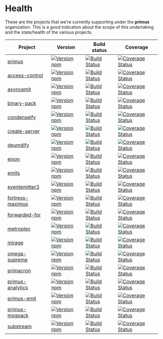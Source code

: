 # Health

These are the projects that we're currently supporting under the **primus**
organization. This is a good indication about the scope of this undertaking and
the state/health of the various projects.

Project                              | Version                                                            |Build status                                                               | Coverage
-------------------------------------|--------------------------------------------------------------------|---------------------------------------------------------------------------|---------------------------------------------------------------------------------
[primus][primus]                     | [![Version npm][npm-primus-badge]][npm-primus]                     | [![Build Status][ci-primus-badge]][ci-primus]                     | [![Coverage Status][coverage-primus-badge]][coverage-primus]
[access-control][access-control]     | [![Version npm][npm-access-control-badge]][npm-access-control]     | [![Build Status][ci-access-control-badge]][ci-access-control]     | [![Coverage Status][coverage-access-control-badge]][coverage-access-control]
[asyncemit][asyncemit]               | [![Version npm][npm-asyncemit-badge]][npm-asyncemit]               | [![Build Status][ci-asyncemit-badge]][ci-asyncemit]               | [![Coverage Status][coverage-asyncemit-badge]][coverage-asyncemit]
[binary-pack][binary-pack]           | [![Version npm][npm-binary-pack-badge]][npm-binary-pack]           | [![Build Status][ci-binary-pack-badge]][ci-binary-pack]           | [![Coverage Status][coverage-binary-pack-badge]][coverage-binary-pack]
[condenseify][condenseify]           | [![Version npm][npm-condenseify-badge]][npm-condenseify]           | [![Build Status][ci-condenseify-badge]][ci-condenseify]           | [![Coverage Status][coverage-condenseify-badge]][coverage-condenseify]
[create-server][create-server]       | [![Version npm][npm-create-server-badge]][npm-create-server]       | [![Build Status][ci-create-server-badge]][ci-create-server]       | [![Coverage Status][coverage-create-server-badge]][coverage-create-server]
[deumdify][deumdify]                 | [![Version npm][npm-deumdify-badge]][npm-deumdify]                 | [![Build Status][ci-deumdify-badge]][ci-deumdify]                 | [![Coverage Status][coverage-deumdify-badge]][coverage-deumdify]
[ejson][ejson]                       | [![Version npm][npm-ejson-badge]][npm-ejson]                       | [![Build Status][ci-ejson-badge]][ci-ejson]                       | [![Coverage Status][coverage-ejson-badge]][coverage-ejson]
[emits][emits]                       | [![Version npm][npm-emits-badge]][npm-emits]                       | [![Build Status][ci-emits-badge]][ci-emits]                       | [![Coverage Status][coverage-emits-badge]][coverage-emits]
[eventemitter3][eventemitter3]       | [![Version npm][npm-eventemitter3-badge]][npm-eventemitter3]       | [![Build Status][ci-eventemitter3-badge]][ci-eventemitter3]       | [![Coverage Status][coverage-eventemitter3-badge]][coverage-eventemitter3]
[fortress-maximus][fortress-maximus] | [![Version npm][npm-fortress-maximus-badge]][npm-fortress-maximus] | [![Build Status][ci-fortress-maximus-badge]][ci-fortress-maximus] | [![Coverage Status][coverage-fortress-maximus-badge]][coverage-fortress-maximus]
[forwarded-for][forwarded-for]       | [![Version npm][npm-forwarded-for-badge]][npm-forwarded-for]       | [![Build Status][ci-forwarded-for-badge]][ci-forwarded-for]       | [![Coverage Status][coverage-forwarded-for-badge]][coverage-forwarded-for]
[metroplex][metroplex]               | [![Version npm][npm-metroplex-badge]][npm-metroplex]               | [![Build Status][ci-metroplex-badge]][ci-metroplex]               | [![Coverage Status][coverage-metroplex-badge]][coverage-metroplex]
[mirage][mirage]                     | [![Version npm][npm-mirage-badge]][npm-mirage]                     | [![Build Status][ci-mirage-badge]][ci-mirage]                     | [![Coverage Status][coverage-mirage-badge]][coverage-mirage]
[omega-supreme][omega-supreme]       | [![Version npm][npm-omega-supreme-badge]][npm-omega-supreme]       | [![Build Status][ci-omega-supreme-badge]][ci-omega-supreme]       | [![Coverage Status][coverage-omega-supreme-badge]][coverage-omega-supreme]
[primacron][primacron]               | [![Version npm][npm-primacron-badge]][npm-primacron]               | [![Build Status][ci-primacron-badge]][ci-primacron]               | [![Coverage Status][coverage-primacron-badge]][coverage-primacron]
[primus-analytics][primus-analytics] | [![Version npm][npm-primus-analytics-badge]][npm-primus-analytics] | [![Build Status][ci-primus-analytics-badge]][ci-primus-analytics] | [![Coverage Status][coverage-primus-analytics-badge]][coverage-primus-analytics]
[primus-emit][primus-emit]           | [![Version npm][npm-primus-emit-badge]][npm-primus-emit]           | [![Build Status][ci-primus-emit-badge]][ci-primus-emit]           | [![Coverage Status][coverage-primus-emit-badge]][coverage-primus-emit]
[primus-msgpack][primus-msgpack]     | [![Version npm][npm-primus-msgpack-badge]][npm-primus-msgpack]     | [![Build Status][ci-primus-msgpack-badge]][ci-primus-msgpack]     | [![Coverage Status][coverage-primus-msgpack-badge]][coverage-primus-msgpack]
[substream][substream]               | [![Version npm][npm-substream-badge]][npm-substream]               | [![Build Status][ci-substream-badge]][ci-substream]               | [![Coverage Status][coverage-substream-badge]][coverage-substream]

[primus]: https://github.com/primus/primus
[npm-primus-badge]: https://img.shields.io/npm/v/primus.svg?style=flat-square
[npm-primus]: https://www.npmjs.com/package/primus
[ci-primus-badge]: https://img.shields.io/github/actions/workflow/status/primus/primus/ci.yml?branch=master&label=CI&style=flat-square
[ci-primus]: https://github.com/primus/primus/actions?query=workflow%3ACI+branch%3Amaster
[coverage-primus-badge]: https://img.shields.io/coveralls/primus/primus/master.svg?style=flat-square
[coverage-primus]: https://coveralls.io/r/primus/primus?branch=master

[access-control]: https://github.com/primus/access-control
[npm-access-control-badge]: https://img.shields.io/npm/v/access-control.svg?style=flat-square
[npm-access-control]: https://www.npmjs.com/package/access-control
[ci-access-control-badge]: https://img.shields.io/github/actions/workflow/status/primus/access-control/ci.yml?branch=master&label=CI&style=flat-square
[ci-access-control]: https://github.com/primus/access-control/actions?query=workflow%3ACI+branch%3Amaster
[coverage-access-control-badge]: https://img.shields.io/coveralls/primus/access-control/master.svg?style=flat-square
[coverage-access-control]: https://coveralls.io/r/primus/access-control?branch=master

[asyncemit]: https://github.com/primus/asyncemit
[npm-asyncemit-badge]: https://img.shields.io/npm/v/asyncemit.svg?style=flat-square
[npm-asyncemit]: https://www.npmjs.com/package/asyncemit
[ci-asyncemit-badge]: https://img.shields.io/github/actions/workflow/status/primus/asyncemit/ci.yml?branch=master&label=CI&style=flat-square
[ci-asyncemit]: https://github.com/primus/asyncemit/actions?query=workflow%3ACI+branch%3Amaster
[coverage-asyncemit-badge]: https://img.shields.io/coveralls/primus/asyncemit/master.svg?style=flat-square
[coverage-asyncemit]: https://coveralls.io/r/primus/asyncemit?branch=master

[binary-pack]: https://github.com/primus/binary-pack
[npm-binary-pack-badge]: https://img.shields.io/npm/v/binary-pack.svg?style=flat-square
[npm-binary-pack]: https://www.npmjs.com/package/binary-pack
[ci-binary-pack-badge]: https://img.shields.io/github/actions/workflow/status/primus/binary-pack/ci.yml?branch=master&label=CI&style=flat-square
[ci-binary-pack]: https://github.com/primus/binary-pack/actions?query=workflow%3ACI+branch%3Amaster
[coverage-binary-pack-badge]: https://img.shields.io/coveralls/primus/binary-pack/master.svg?style=flat-square
[coverage-binary-pack]: https://coveralls.io/r/primus/binary-pack?branch=master

[condenseify]: https://github.com/primus/condenseify
[npm-condenseify-badge]: https://img.shields.io/npm/v/condenseify.svg?style=flat-square
[npm-condenseify]: https://www.npmjs.com/package/condenseify
[ci-condenseify-badge]: https://img.shields.io/github/actions/workflow/status/primus/condenseify/ci.yml?branch=master&label=CI&style=flat-square
[ci-condenseify]: https://github.com/primus/condenseify/actions?query=workflow%3ACI+branch%3Amaster
[coverage-condenseify-badge]: https://img.shields.io/coveralls/primus/condenseify/master.svg?style=flat-square
[coverage-condenseify]: https://coveralls.io/r/primus/condenseify?branch=master

[create-server]: https://github.com/primus/create-server
[npm-create-server-badge]: https://img.shields.io/npm/v/create-server.svg?style=flat-square
[npm-create-server]: https://www.npmjs.com/package/create-server
[ci-create-server-badge]: https://img.shields.io/github/actions/workflow/status/primus/create-server/ci.yml?branch=master&label=CI&style=flat-square
[ci-create-server]: https://github.com/primus/create-server/actions?query=workflow%3ACI+branch%3Amaster
[coverage-create-server-badge]: https://img.shields.io/coveralls/primus/create-server/master.svg?style=flat-square
[coverage-create-server]: https://coveralls.io/r/primus/create-server?branch=master

[deumdify]: https://github.com/primus/deumdify
[npm-deumdify-badge]: https://img.shields.io/npm/v/deumdify.svg?style=flat-square
[npm-deumdify]: https://www.npmjs.com/package/deumdify
[ci-deumdify-badge]: https://img.shields.io/github/actions/workflow/status/primus/deumdify/ci.yml?branch=master&label=CI&style=flat-square
[ci-deumdify]: https://github.com/primus/deumdify/actions?query=workflow%3ACI+branch%3Amaster
[coverage-deumdify-badge]: https://img.shields.io/coveralls/primus/deumdify/master.svg?style=flat-square
[coverage-deumdify]: https://coveralls.io/r/primus/deumdify?branch=master

[ejson]: https://github.com/primus/ejson
[npm-ejson-badge]: https://img.shields.io/npm/v/ejson.svg?style=flat-square
[npm-ejson]: https://www.npmjs.com/package/ejson
[ci-ejson-badge]: https://img.shields.io/github/actions/workflow/status/primus/ejson/ci.yml?branch=master&label=CI&style=flat-square
[ci-ejson]: https://github.com/primus/ejson/actions?query=workflow%3ACI+branch%3Amaster
[coverage-ejson-badge]: https://img.shields.io/coveralls/primus/ejson/master.svg?style=flat-square
[coverage-ejson]: https://coveralls.io/r/primus/ejson?branch=master

[emits]: https://github.com/primus/emits
[npm-emits-badge]: https://img.shields.io/npm/v/emits.svg?style=flat-square
[npm-emits]: https://www.npmjs.com/package/emits
[ci-emits-badge]: https://img.shields.io/github/actions/workflow/status/primus/emits/ci.yml?branch=master&label=CI&style=flat-square
[ci-emits]: https://github.com/primus/emits/actions?query=workflow%3ACI+branch%3Amaster
[coverage-emits-badge]: https://img.shields.io/coveralls/primus/emits/master.svg?style=flat-square
[coverage-emits]: https://coveralls.io/r/primus/emits?branch=master

[eventemitter3]: https://github.com/primus/eventemitter3
[npm-eventemitter3-badge]: https://img.shields.io/npm/v/eventemitter3.svg?style=flat-square
[npm-eventemitter3]: https://www.npmjs.com/package/eventemitter3
[ci-eventemitter3-badge]: https://img.shields.io/github/actions/workflow/status/primus/eventemitter3/ci.yml?branch=master&label=CI&style=flat-square
[ci-eventemitter3]: https://github.com/primus/eventemitter3/actions?query=workflow%3ACI+branch%3Amaster
[coverage-eventemitter3-badge]: https://img.shields.io/coveralls/primus/eventemitter3/master.svg?style=flat-square
[coverage-eventemitter3]: https://coveralls.io/r/primus/eventemitter3?branch=master

[fortress-maximus]: https://github.com/primus/fortress-maximus
[npm-fortress-maximus-badge]: https://img.shields.io/npm/v/fortress-maximus.svg?style=flat-square
[npm-fortress-maximus]: https://www.npmjs.com/package/fortress-maximus
[ci-fortress-maximus-badge]: https://img.shields.io/github/actions/workflow/status/primus/fortress-maximus/ci.yml?branch=master&label=CI&style=flat-square
[ci-fortress-maximus]: https://github.com/primus/fortress-maximus/actions?query=workflow%3ACI+branch%3Amaster
[coverage-fortress-maximus-badge]: https://img.shields.io/coveralls/primus/fortress-maximus/master.svg?style=flat-square
[coverage-fortress-maximus]: https://coveralls.io/r/primus/fortress-maximus?branch=master

[forwarded-for]: https://github.com/primus/forwarded-for
[npm-forwarded-for-badge]: https://img.shields.io/npm/v/forwarded-for.svg?style=flat-square
[npm-forwarded-for]: https://www.npmjs.com/package/forwarded-for
[ci-forwarded-for-badge]: https://img.shields.io/github/actions/workflow/status/primus/forwarded-for/ci.yml?branch=master&label=CI&style=flat-square
[ci-forwarded-for]: https://github.com/primus/forwarded-for/actions?query=workflow%3ACI+branch%3Amaster
[coverage-forwarded-for-badge]: https://img.shields.io/coveralls/primus/forwarded-for/master.svg?style=flat-square
[coverage-forwarded-for]: https://coveralls.io/r/primus/forwarded-for?branch=master

[metroplex]: https://github.com/primus/metroplex
[npm-metroplex-badge]: https://img.shields.io/npm/v/metroplex.svg?style=flat-square
[npm-metroplex]: https://www.npmjs.com/package/metroplex
[ci-metroplex-badge]: https://img.shields.io/github/actions/workflow/status/primus/metroplex/ci.yml?branch=master&label=CI&style=flat-square
[ci-metroplex]: https://github.com/primus/metroplex/actions?query=workflow%3ACI+branch%3Amaster
[coverage-metroplex-badge]: https://img.shields.io/coveralls/primus/metroplex/master.svg?style=flat-square
[coverage-metroplex]: https://coveralls.io/r/primus/metroplex?branch=master

[mirage]: https://github.com/primus/mirage
[npm-mirage-badge]: https://img.shields.io/npm/v/mirage.svg?style=flat-square
[npm-mirage]: https://www.npmjs.com/package/mirage
[ci-mirage-badge]: https://img.shields.io/github/actions/workflow/status/primus/mirage/ci.yml?branch=master&label=CI&style=flat-square
[ci-mirage]: https://github.com/primus/mirage/actions?query=workflow%3ACI+branch%3Amaster
[coverage-mirage-badge]: https://img.shields.io/coveralls/primus/mirage/master.svg?style=flat-square
[coverage-mirage]: https://coveralls.io/r/primus/mirage?branch=master

[omega-supreme]: https://github.com/primus/omega-supreme
[npm-omega-supreme-badge]: https://img.shields.io/npm/v/omega-supreme.svg?style=flat-square
[npm-omega-supreme]: https://www.npmjs.com/package/omega-supreme
[ci-omega-supreme-badge]: https://img.shields.io/github/actions/workflow/status/primus/omega-supreme/ci.yml?branch=master&label=CI&style=flat-square
[ci-omega-supreme]: https://github.com/primus/omega-supreme/actions?query=workflow%3ACI+branch%3Amaster
[coverage-omega-supreme-badge]: https://img.shields.io/coveralls/primus/omega-supreme/master.svg?style=flat-square
[coverage-omega-supreme]: https://coveralls.io/r/primus/omega-supreme?branch=master

[primacron]: https://github.com/primus/primacron
[npm-primacron-badge]: https://img.shields.io/npm/v/primacron.svg?style=flat-square
[npm-primacron]: https://www.npmjs.com/package/primacron
[ci-primacron-badge]: https://img.shields.io/github/actions/workflow/status/primus/primacron/ci.yml?branch=master&label=CI&style=flat-square
[ci-primacron]: https://github.com/primus/primacron/actions?query=workflow%3ACI+branch%3Amaster
[coverage-primacron-badge]: https://img.shields.io/coveralls/primus/primacron/master.svg?style=flat-square
[coverage-primacron]: https://coveralls.io/r/primus/primacron?branch=master

[primus-analytics]: https://github.com/primus/primus-analytics
[npm-primus-analytics-badge]: https://img.shields.io/npm/v/primus-analytics.svg?style=flat-square
[npm-primus-analytics]: https://www.npmjs.com/package/primus-analytics
[ci-primus-analytics-badge]: https://img.shields.io/github/actions/workflow/status/primus/primus-analytics/ci.yml?branch=master&label=CI&style=flat-square
[ci-primus-analytics]: https://github.com/primus/primus-analytics/actions?query=workflow%3ACI+branch%3Amaster
[coverage-primus-analytics-badge]: https://img.shields.io/coveralls/primus/primus-analytics/master.svg?style=flat-square
[coverage-primus-analytics]: https://coveralls.io/r/primus/primus-analytics?branch=master

[primus-emit]: https://github.com/primus/primus-emit
[npm-primus-emit-badge]: https://img.shields.io/npm/v/primus-emit.svg?style=flat-square
[npm-primus-emit]: https://www.npmjs.com/package/primus-emit
[ci-primus-emit-badge]: https://img.shields.io/github/actions/workflow/status/primus/primus-emit/ci.yml?branch=master&label=CI&style=flat-square
[ci-primus-emit]: https://github.com/primus/primus-emit/actions?query=workflow%3ACI+branch%3Amaster
[coverage-primus-emit-badge]: https://img.shields.io/coveralls/primus/primus-emit/master.svg?style=flat-square
[coverage-primus-emit]: https://coveralls.io/r/primus/primus-emit?branch=master

[primus-msgpack]: https://github.com/primus/primus-msgpack
[npm-primus-msgpack-badge]: https://img.shields.io/npm/v/primus-msgpack.svg?style=flat-square
[npm-primus-msgpack]: https://www.npmjs.com/package/primus-msgpack
[ci-primus-msgpack-badge]: https://img.shields.io/github/actions/workflow/status/primus/primus-msgpack/ci.yml?branch=master&label=CI&style=flat-square
[ci-primus-msgpack]: https://github.com/primus/primus-msgpack/actions?query=workflow%3ACI+branch%3Amaster
[coverage-primus-msgpack-badge]: https://img.shields.io/coveralls/primus/primus-msgpack/master.svg?style=flat-square
[coverage-primus-msgpack]: https://coveralls.io/r/primus/primus-msgpack?branch=master

[substream]: https://github.com/primus/substream
[npm-substream-badge]: https://img.shields.io/npm/v/substream.svg?style=flat-square
[npm-substream]: https://www.npmjs.com/package/substream
[ci-substream-badge]: https://img.shields.io/github/actions/workflow/status/primus/substream/ci.yml?branch=master&label=CI&style=flat-square
[ci-substream]: https://github.com/primus/substream/actions?query=workflow%3ACI+branch%3Amaster
[coverage-substream-badge]: https://img.shields.io/coveralls/primus/substream/master.svg?style=flat-square
[coverage-substream]: https://coveralls.io/r/primus/substream?branch=master
